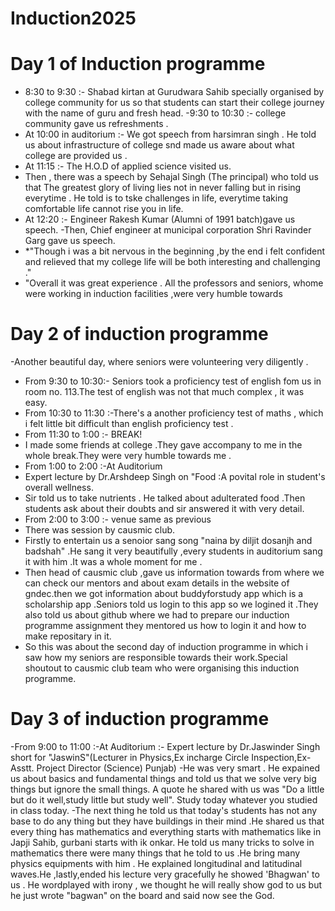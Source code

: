 # Induction2025
# Day 1 of Induction programme 
- 8:30 to 9:30 :- Shabad kirtan at Gurudwara Sahib specially organised by college community for us so that students can start their college journey with the name  of guru and fresh head.
-9:30 to 10:30 :- college community gave us refreshments .
 - At 10:00 in auditorium :- We got speech from  harsimran singh . He told us about infrastructure of college snd made us aware about what college are provided us .
 - At  11:15 :- The H.O.D of applied science visited us.
 - Then , there was a speech by Sehajal Singh (The principal) who told us that The greatest glory of living lies not in never falling but in rising everytime . He told is to tske challenges in life, everytime taking comfortable life cannot rise you in life. 
 - At 12:20 :- Engineer Rakesh Kumar (Alumni of 1991 batch)gave us speech.
-Then, Chief engineer at municipal corporation Shri Ravinder Garg gave us speech.
- *"Though i was a bit nervous in the beginning ,by the end i felt confident and relieved that my college life will be both interesting and challenging ."
- "Overall it was great experience . All the professors and seniors, whome were working in induction facilities ,were very humble towards 
# Day 2 of induction programme
-Another beautiful day, where seniors were volunteering very diligently .
- From 9:30 to 10:30:- Seniors took a proficiency test of english fom us in room no. 113.The test of english was not that much complex , it was easy.
- From 10:30 to 11:30 :-There's a another proficiency test of maths , which i felt little bit difficult than english proficiency test .
- From  11:30 to 1:00 :- BREAK!
- I made some friends at college .They gave accompany to me in the whole break.They were very humble towards me .
- From 1:00 to 2:00 :-At Auditorium
- Expert lecture by Dr.Arshdeep Singh on "Food :A povital role in  student's overall  wellness.
- Sir told us to take nutrients . He talked about adulterated food .Then students ask about their doubts and sir answered it with  very detail.
- From 2:00 to 3:00  :- venue same as previous
- There was session by causmic club.
- Firstly to entertain us a senoior sang song "naina by  diljit dosanjh and badshah" .He sang it very beautifully ,every students in auditorium sang it with him .It was a whole moment for me .
- Then head of causmic club ,gave us information towards from where we can check our mentors and about exam details in the website of gndec.then we got information about buddyforstudy app  which is a scholarship app .Seniors told us login to this app so we logined it .They also told us about github where we had to prepare our induction programme assignment they mentored us how to login it and how to make repositary in it.
- So this was about the second day of induction programme in which i saw how  my seniors are responsible towards their work.Special shoutout to causmic club team who were organising this induction programme.
# Day 3 of induction programme
-From 9:00 to 11:00 :-At Auditorium :- Expert lecture by Dr.Jaswinder Singh short for "JaswinS"(Lecturer in Physics,Ex incharge Circle Inspection,Ex-Asstt. Project Director (Science) Punjab) 
-He was very smart . He  expained us  about basics and fundamental things and told us that we  solve very big things but ignore the small things. A quote he shared with us was "Do a little but do it well,study little but study  well". Study today whatever you studied in class today.
-The next thing he told us that  today's  students has not any base to do any thing but they have buildings in their mind .He shared us that every thing has mathematics and everything starts with mathematics  like in Japji Sahib, gurbani starts with ik onkar. He told us many tricks to solve in mathematics there were many things that he told to us .He bring many physics equipments with him . He explained longitudinal and latitudinal waves.He  ,lastly,ended his lecture very gracefully he showed 'Bhagwan' to us . He wordplayed with irony , we thought  he will really show god to us but he just wrote "bagwan" on the board and said now see the God.
